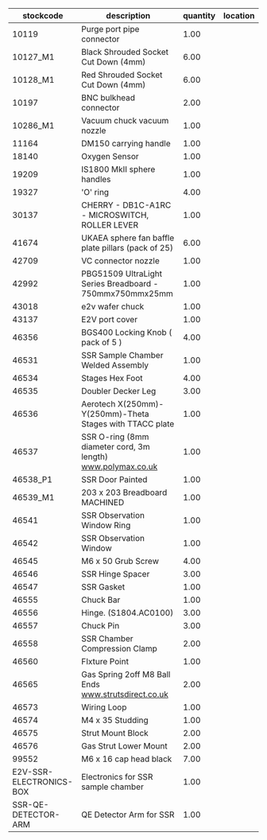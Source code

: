 |stockcode|description|quantity|location|
|---------|-----------|--------|--------|
|10119|Purge port pipe connector|1.00||
|10127_M1|Black Shrouded Socket Cut Down (4mm)|6.00||
|10128_M1|Red Shrouded Socket Cut Down (4mm)|6.00||
|10197|BNC bulkhead connector|2.00||
|10286_M1|Vacuum chuck vacuum nozzle|1.00||
|11164|DM150 carrying handle|1.00||
|18140|Oxygen Sensor|1.00||
|19209|IS1800 MkII sphere handles|1.00||
|19327|'O' ring|4.00||
|30137|CHERRY - DB1C-A1RC - MICROSWITCH, ROLLER LEVER|1.00||
|41674|UKAEA sphere fan baffle plate pillars (pack of 25)|6.00||
|42709|VC connector nozzle|1.00||
|42992|PBG51509 UltraLight Series  Breadboard - 750mmx750mmx25mm|1.00||
|43018|e2v wafer chuck|1.00||
|43137|E2V port cover|1.00||
|46356|BGS400 Locking Knob ( pack of 5 )|4.00||
|46531|SSR Sample Chamber Welded Assembly|1.00||
|46534|Stages Hex Foot|4.00||
|46535|Doubler Decker Leg|3.00||
|46536|Aerotech X(250mm)-Y(250mm)-Theta Stages with TTACC plate|1.00||
|46537|SSR O-ring (8mm diameter cord, 3m length) www.polymax.co.uk|1.00||
|46538_P1|SSR Door Painted|1.00||
|46539_M1|203 x 203 Breadboard MACHINED|1.00||
|46541|SSR Observation Window Ring|1.00||
|46542|SSR Observation Window|1.00||
|46545|M6 x 50  Grub Screw|4.00||
|46546|SSR Hinge Spacer|3.00||
|46547|SSR Gasket|1.00||
|46555|Chuck Bar|1.00||
|46556|Hinge.  (S1804.AC0100)|3.00||
|46557|Chuck Pin|3.00||
|46558|SSR Chamber Compression Clamp|2.00||
|46560|FIxture Point|1.00||
|46565|Gas Spring 2off M8 Ball Ends www.strutsdirect.co.uk|2.00||
|46573|Wiring Loop|1.00||
|46574|M4 x 35 Studding|1.00||
|46575|Strut Mount Block|2.00||
|46576|Gas Strut Lower Mount|2.00||
|99552|M6 x 16 cap head black|7.00||
|E2V-SSR-ELECTRONICS-BOX|Electronics for SSR sample chamber|1.00||
|SSR-QE-DETECTOR-ARM|QE Detector Arm for SSR|1.00||
